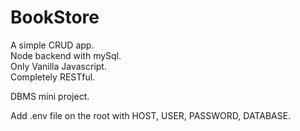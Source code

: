 # BookStore

A simple CRUD app.\
Node backend with mySql.\
Only Vanilla Javascript.\
Completely RESTful.

DBMS mini project.

Add .env file on the root with HOST, USER, PASSWORD, DATABASE.